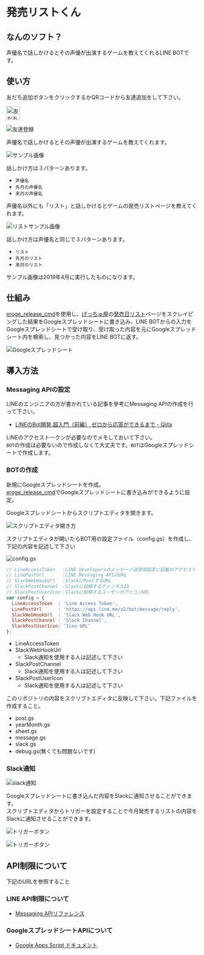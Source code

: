 # 発売リストくん 

## なんのソフト？

声優名で話しかけるとその声優が出演するゲームを教えてくれるLINE BOTです。

## 使い方

友だち追加ボタンをクリックするかQRコードから友達追加をして下さい。  

<a href="https://line.me/R/ti/p/%40kox6824y"><img height="36" border="0" alt="友だち追加" src="https://scdn.line-apps.com/n/line_add_friends/btn/ja.png"></a>

![友達登録](image/qr_code.png)

声優名で話しかけるとその声優が出演するゲームを教えてくれます。  

![サンプル画像](image/sample_screen.png)

話しかけ方は３パターンあります。  

- `声優名`
- `先月の声優名`
- `来月の声優名`

声優名以外にも「リスト」と話しかけるとゲームの発売リストページを教えてくれます。

![リストサンプル画像](image/sample_list_screen.png)

話しかけ方は声優名と同じで３パターンあります。  

- `リスト`
- `先月のリスト`
- `来月のリスト`

サンプル画像は2019年4月に実行したものになります。

## 仕組み

[eroge_release_cmd](https://github.com/dodonki1223/eroge_release_cmd)を使用し、[げっちゅ屋](http://www.getchu.com/top.html?gc=gc)の[発売日リスト](http://www.getchu.com/all/price.html?genre=pc_soft&year=2019&month=3&gage=&gall=all)ページをスクレイピングした結果をGoogleスプレッドシートに書き込み、LINE BOTからの入力をGoogleスプレッドシートで受け取り、受け取った内容を元にGoogleスプレッドシート内を検索し、見つかった内容をLINE BOTに返す。

![Googleスプレッドシート](image/sample_google_spread_sheet.png)

## 導入方法

### Messaging APIの設定

LINEのエンジニアの方が書かれている記事を參考にMessaging APIの作成を行って下さい。
- [LINEのBot開発 超入門（前編） ゼロから応答ができるまで - Qiita](https://qiita.com/nkjm/items/38808bbc97d6927837cd)  

LINEのアクセストークンが必要なのでメモしておいて下さい。  
`BOT`の作成は必要ないので作成しなくて大丈夫です。`BOT`はGoogleスプレッドシートで作成します。

### BOTの作成

新規にGoogleスプレッドシートを作成。  
[eroge_release_cmd](https://github.com/dodonki1223/eroge_release_cmd)でGoogleスプレッドシートに書き込みができるように設定。  
  
Googleスプレッドシートからスクリプトエディタを開きます。  

![スクリプトエディタ開き方](image/sample_open_script_editor.png)

スクリプトエディタが開いたらBOT用の設定ファイル（config.gs）を作成し、下記の内容を記述して下さい

![config.gs](image/config_setting.png)

```javascript
// LineAccessToken  ：LINE developersのメッセージ送受信設定に記載のアクセストークン
// LinePostUrl      ：LINE Messaging APIのURL
// SlackWebHookUrl  ：SlackにPostするURL
// SlackPostChannel ：Slackに投稿するチャンネルID
// SlackPostUserIcon：Slackに投稿するユーザーのアイコンURL
var config = {
  LineAccessToken  : 'Line Access Token',
  LinePostUrl      : 'https://api.line.me/v2/bot/message/reply',
  SlackWebHookUrl  : 'Slack Web Hook URL',
  SlackPostChannel : 'Slack Channel',
  SlackPostUserIcon: 'Icon URL'
};
```

- LineAccessToken
- SlackWebHookUrl
    - Slack通知を使用する人は記述して下さい
- SlackPostChannel
    - Slack通知を使用する人は記述して下さい
- SlackPostUserIcon
    - Slack通知を使用する人は記述して下さい

このリポジトリの内容をスクリプトエディタに反映して下さい。下記ファイルを作成すること。  

- post.gs
- yearMonth.gs
- sheet.gs
- message.gs
- slack.gs
- debug.gs(無くても問題ないです)

### Slack通知

![slack通知](image/sample_slack_notice.png)

Googleスプレッドシートに書き込んだ内容をSlackに通知させることができます。  
スクリプトエディタからトリガーを設定することで今月発売するリストの内容をSlackに通知させることができます。

![トリガーボタン](image/sample_trigger_button.png)  

![トリガーボタン](image/sample_trigger_page.png)

## API制限について

下記のURLを参照すること

### LINE API制限について

- [Messaging APIリファレンス](https://developers.line.biz/ja/reference/messaging-api/)

### GoogleスプレッドシートAPIについて

- [Google Apps Script ドキュメント](https://developers.google.com/apps-script/guides/services/quotas)